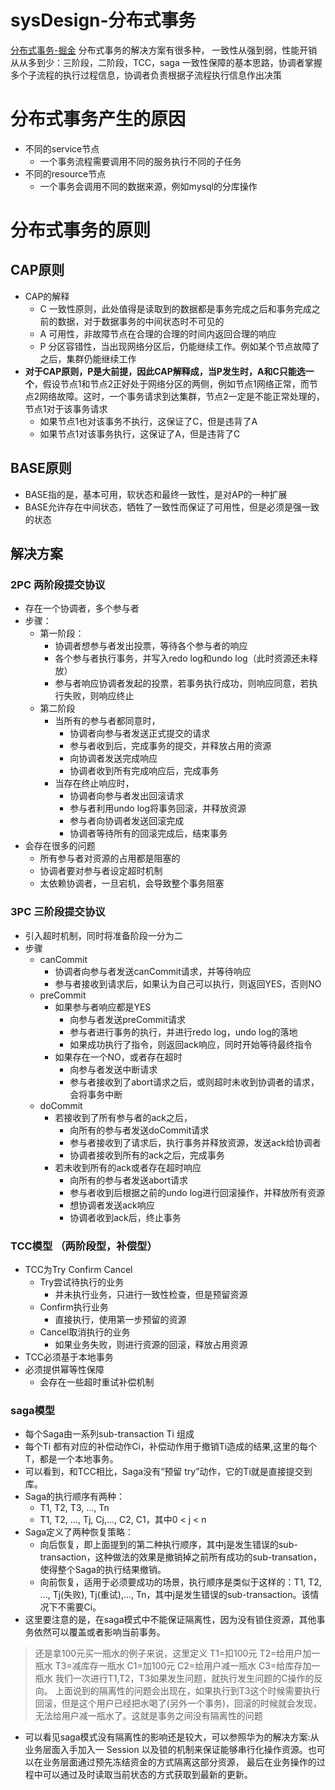 # sysDesign-分布式事务
[分布式事务-掘金](https://juejin.im/post/5b5a0bf9f265da0f6523913b)
分布式事务的解决方案有很多种，
一致性从强到弱，性能开销从从多到少：三阶段，二阶段，TCC，saga
一致性保障的基本思路，协调者掌握多个子流程的执行过程信息，协调者负责根据子流程执行信息作出决策

# 分布式事务产生的原因
* 不同的service节点
    * 一个事务流程需要调用不同的服务执行不同的子任务
* 不同的resource节点
    * 一个事务会调用不同的数据来源，例如mysql的分库操作

# 分布式事务的原则
## CAP原则
* CAP的解释
    * C 一致性原则，此处值得是读取到的数据都是事务完成之后和事务完成之前的数据，对于数据事务的中间状态时不可见的
    * A 可用性，非故障节点在合理的合理的时间内返回合理的响应
    * P 分区容错性，当出现网络分区后，仍能继续工作。例如某个节点故障了之后，集群仍能继续工作
* **对于CAP原则，P是大前提，因此CAP解释成，当P发生时，A和C只能选一个**，假设节点1和节点2正好处于网络分区的两侧，例如节点1网络正常，而节点2网络故障。这时，一个事务请求到达集群，节点2一定是不能正常处理的，节点1对于该事务请求
    * 如果节点1也对该事务不执行，这保证了C，但是违背了A
    * 如果节点1对该事务执行，这保证了A，但是违背了C

## BASE原则
* BASE指的是，基本可用，软状态和最终一致性，是对AP的一种扩展
* BASE允许存在中间状态，牺牲了一致性而保证了可用性，但是必须是强一致的状态

## 解决方案
### 2PC 两阶段提交协议

* 存在一个协调者，多个参与者
* 步骤：
    * 第一阶段：
        * 协调者想参与者发出投票，等待各个参与者的响应
        * 各个参与者执行事务，并写入redo log和undo log（此时资源还未释放）
        * 参与者响应协调者发起的投票，若事务执行成功，则响应同意，若执行失败，则响应终止
    * 第二阶段
        * 当所有的参与者都同意时，
            * 协调者向参与者发送正式提交的请求
            * 参与者收到后，完成事务的提交，并释放占用的资源
            * 向协调者发送完成响应
            * 协调者收到所有完成响应后，完成事务
        * 当存在终止响应时，
            * 协调者向参与者发出回滚请求
            * 参与者利用undo log将事务回滚，并释放资源
            * 参与者向协调者发送回滚完成
            * 协调者等待所有的回滚完成后，结束事务
* 会存在很多的问题
    * 所有参与者对资源的占用都是阻塞的
    * 协调者要对参与者设定超时机制
    * 太依赖协调者，一旦宕机，会导致整个事务阻塞

### 3PC 三阶段提交协议
* 引入超时机制，同时将准备阶段一分为二
* 步骤
    * canCommit
        * 协调者向参与者发送canCommit请求，并等待响应
        * 参与者接收到请求后，如果认为自己可以执行，则返回YES，否则NO
    * preCommit
        * 如果参与者响应都是YES
            * 向参与者发送preCommit请求
            * 参与者进行事务的执行，并进行redo log，undo log的落地
            * 如果成功执行了指令，则返回ack响应，同时开始等待最终指令
        * 如果存在一个NO，或者存在超时
            * 向参与者发送中断请求
            * 参与者接收到了abort请求之后，或则超时未收到协调者的请求，会将事务中断
    * doCommit
        * 若接收到了所有参与者的ack之后，
            * 向所有的参与者发送doCommit请求
            * 参与者接收到了请求后，执行事务并释放资源，发送ack给协调者
            * 协调者接收到所有的ack之后，完成事务
        * 若未收到所有的ack或者存在超时响应
            * 向所有的参与者发送abort请求
            * 参与者收到后根据之前的undo log进行回滚操作，并释放所有资源
            * 想协调者发送ack响应
            * 协调者收到ack后，终止事务

### TCC模型 （两阶段型，补偿型）
* TCC为Try Confirm Cancel
    * Try尝试待执行的业务
        * 并未执行业务，只进行一致性检查，但是预留资源
    * Confirm执行业务
        * 直接执行，使用第一步预留的资源
    * Cancel取消执行的业务
        * 如果业务失败，则进行资源的回滚，释放占用资源
* TCC必须基于本地事务
* 必须提供幂等性保障
    * 会存在一些超时重试补偿机制

### saga模型
* 每个Saga由一系列sub-transaction Ti 组成
* 每个Ti 都有对应的补偿动作Ci，补偿动作用于撤销Ti造成的结果,这里的每个T，都是一个本地事务。
* 可以看到，和TCC相比，Saga没有“预留 try”动作，它的Ti就是直接提交到库。
* Saga的执行顺序有两种：
    * T1, T2, T3, ..., Tn
    * T1, T2, ..., Tj, Cj,..., C2, C1，其中0 < j < n
* Saga定义了两种恢复策略：
    * 向后恢复，即上面提到的第二种执行顺序，其中j是发生错误的sub-transaction，这种做法的效果是撤销掉之前所有成功的sub-transation，使得整个Saga的执行结果撤销。
    * 向前恢复，适用于必须要成功的场景，执行顺序是类似于这样的：T1, T2, ..., Tj(失败), Tj(重试),..., Tn，其中j是发生错误的sub-transaction。该情况下不需要Ci。
* 这里要注意的是，在saga模式中不能保证隔离性，因为没有锁住资源，其他事务依然可以覆盖或者影响当前事务。
> 还是拿100元买一瓶水的例子来说，这里定义
T1=扣100元 T2=给用户加一瓶水 T3=减库存一瓶水
C1=加100元 C2=给用户减一瓶水 C3=给库存加一瓶水
我们一次进行T1,T2，T3如果发生问题，就执行发生问题的C操作的反向。
上面说到的隔离性的问题会出现在，如果执行到T3这个时候需要执行回滚，但是这个用户已经把水喝了(另外一个事务)，回滚的时候就会发现，无法给用户减一瓶水了。这就是事务之间没有隔离性的问题
* 可以看见saga模式没有隔离性的影响还是较大，可以参照华为的解决方案:从业务层面入手加入一 Session 以及锁的机制来保证能够串行化操作资源。也可以在业务层面通过预先冻结资金的方式隔离这部分资源， 最后在业务操作的过程中可以通过及时读取当前状态的方式获取到最新的更新。
